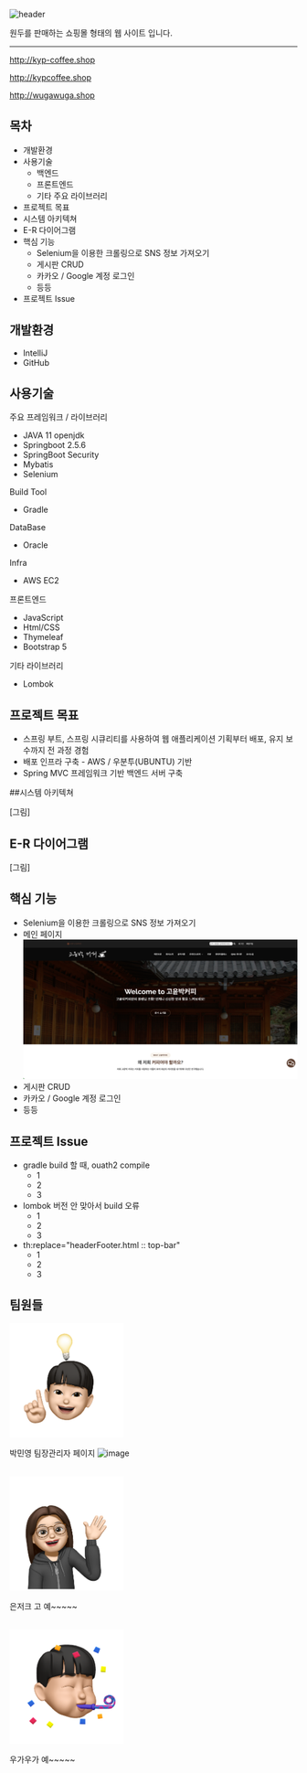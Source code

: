 ![header](https://capsule-render.vercel.app/api?type=transparent&color=auto&height=330&section=header&text=KYP-coffee%20프로젝트&fontSize=69&fontColor=a94b00)

원두를 판매하는 쇼핑몰 형태의 웹 사이트 입니다.

***

http://kyp-coffee.shop

http://kypcoffee.shop

http://wugawuga.shop

## 목차
+ 개발환경 
+ 사용기술
  + 백엔드
  + 프론트엔드
  + 기타 주요 라이브러리
+ 프로젝트 목표
+ 시스템 아키텍쳐
+ E-R 다이어그램
+ 핵심 기능
  + Selenium을 이용한 크롤링으로 SNS 정보 가져오기
  + 게시판 CRUD
  + 카카오 / Google 계정 로그인
  + 등등
+ 프로젝트 Issue



## 개발환경
+ IntelliJ
+ GitHub



## 사용기술
주요 프레임워크 / 라이브러리
+ JAVA 11 openjdk
+ Springboot 2.5.6
+ SpringBoot Security
+ Mybatis
+ Selenium

Build Tool
+ Gradle

DataBase
+ Oracle

Infra
+ AWS EC2

프론트엔드
+ JavaScript
+ Html/CSS
+ Thymeleaf
+ Bootstrap 5

기타 라이브러리
+ Lombok



## 프로젝트 목표
+ 스프링 부트, 스프링 시큐리티를 사용하여 웹 애플리케이션 기획부터 배포, 유지 보수까지 전 과정 경험 
+ 배포 인프라 구축 -  AWS / 우분투(UBUNTU) 기반
+ Spring MVC 프레임워크 기반 백엔드 서버 구축



##시스템 아키텍쳐

[그림]



## E-R 다이어그램

[그림]



## 핵심 기능
  + Selenium을 이용한 크롤링으로 SNS 정보 가져오기
  + 메인 페이지
   ![](src/main/resources/static/img/project.png)
  + 게시판 CRUD
  + 카카오 / Google 계정 로그인
  + 등등



## 프로젝트 Issue
- gradle build 할 때, ouath2 compile
  - 1
  - 2
  - 3
- lombok 버전 안 맞아서 build 오류
  - 1
  - 2
  - 3
- th:replace="headerFooter.html :: top-bar"
  - 1
  - 2
  - 3


## 팀원들
<img src="src/main/resources/static/img/testimonials/park_emoji.png" width="200px" height="200px" alt="park"></img><p>박민영 팀장관리자 페이지
![image](https://user-images.githubusercontent.com/96934590/161783927-f3b85b8a-e57f-4a1a-bc18-09de3fe25125.png)
</p><br/>
<img src="src/main/resources/static/img/testimonials/ko_emoji.png" width="200px" height="200px" alt="park"></img><p>은저크 고 예~~~~~</p><br/>
<img src="src/main/resources/static/img/testimonials/yun_emoji.png" width="200px" height="200px" alt="park"></img><p>우가우가 예~~~~~</p><br/>
